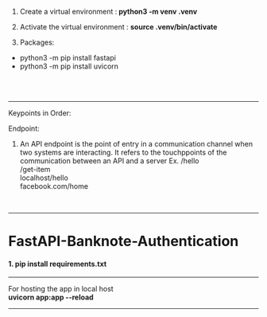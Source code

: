 1. Create a virtual environment :<b> python3 -m venv .venv </b>
2. Activate the virtual environment : <b>source .venv/bin/activate</b>

3. Packages:
<ul>
    <li>python3 -m pip install fastapi</li>
    <li>python3 -m pip install uvicorn</li>
</ul>





<br>
<br>
<hr>


Keypoints in Order:

Endpoint:
1. An API endpoint is the point of entry in a communication channel when two systems are interacting. It refers to the touchppoints of the communication between an API and a server
Ex. /hello <br>
/get-item <br>
localhost/hello <br>
facebook.com/home

<br>
<hr>
<h1>FastAPI-Banknote-Authentication</h1>

<b><h4> 1. pip install requirements.txt  </h4></b>

<hr>

For hosting the app in local host
<br>
<b>uvicorn app:app --reload
</b>
<hr>